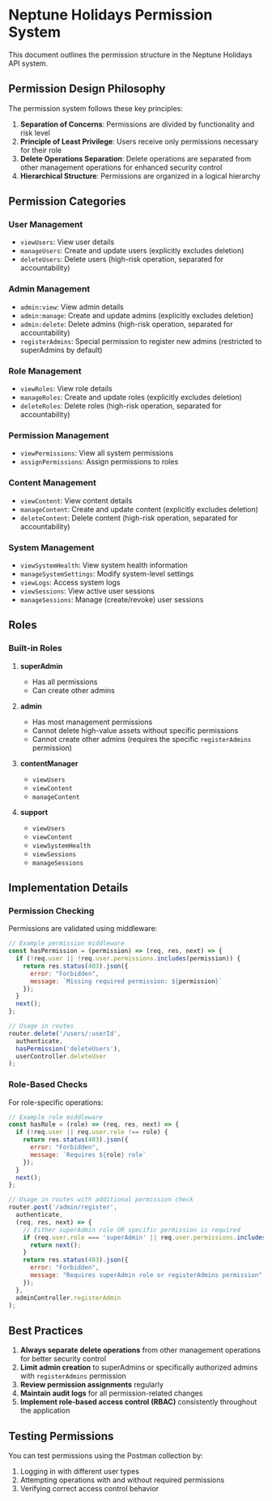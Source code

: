 # Neptune Holidays Permission System

This document outlines the permission structure in the Neptune Holidays API system.

## Permission Design Philosophy

The permission system follows these key principles:

1. **Separation of Concerns**: Permissions are divided by functionality and risk level
2. **Principle of Least Privilege**: Users receive only permissions necessary for their role
3. **Delete Operations Separation**: Delete operations are separated from other management operations for enhanced security control
4. **Hierarchical Structure**: Permissions are organized in a logical hierarchy

## Permission Categories

### User Management
- `viewUsers`: View user details
- `manageUsers`: Create and update users (explicitly excludes deletion)
- `deleteUsers`: Delete users (high-risk operation, separated for accountability)

### Admin Management
- `admin:view`: View admin details
- `admin:manage`: Create and update admins (explicitly excludes deletion)
- `admin:delete`: Delete admins (high-risk operation, separated for accountability)
- `registerAdmins`: Special permission to register new admins (restricted to superAdmins by default)

### Role Management
- `viewRoles`: View role details
- `manageRoles`: Create and update roles (explicitly excludes deletion)
- `deleteRoles`: Delete roles (high-risk operation, separated for accountability)

### Permission Management
- `viewPermissions`: View all system permissions
- `assignPermissions`: Assign permissions to roles

### Content Management
- `viewContent`: View content details
- `manageContent`: Create and update content (explicitly excludes deletion)
- `deleteContent`: Delete content (high-risk operation, separated for accountability)

### System Management
- `viewSystemHealth`: View system health information
- `manageSystemSettings`: Modify system-level settings
- `viewLogs`: Access system logs
- `viewSessions`: View active user sessions
- `manageSessions`: Manage (create/revoke) user sessions

## Roles

### Built-in Roles

1. **superAdmin**
   - Has all permissions
   - Can create other admins

2. **admin**
   - Has most management permissions
   - Cannot delete high-value assets without specific permissions
   - Cannot create other admins (requires the specific `registerAdmins` permission)

3. **contentManager**
   - `viewUsers`
   - `viewContent`
   - `manageContent`

4. **support**
   - `viewUsers`
   - `viewContent`
   - `viewSystemHealth`
   - `viewSessions`
   - `manageSessions`

## Implementation Details

### Permission Checking

Permissions are validated using middleware:

```javascript
// Example permission middleware
const hasPermission = (permission) => (req, res, next) => {
  if (!req.user || !req.user.permissions.includes(permission)) {
    return res.status(403).json({ 
      error: "Forbidden", 
      message: `Missing required permission: ${permission}` 
    });
  }
  next();
};

// Usage in routes
router.delete('/users/:userId', 
  authenticate, 
  hasPermission('deleteUsers'), 
  userController.deleteUser
);
```

### Role-Based Checks

For role-specific operations:

```javascript
// Example role middleware
const hasRole = (role) => (req, res, next) => {
  if (!req.user || req.user.role !== role) {
    return res.status(403).json({ 
      error: "Forbidden", 
      message: `Requires ${role} role` 
    });
  }
  next();
};

// Usage in routes with additional permission check
router.post('/admin/register', 
  authenticate, 
  (req, res, next) => {
    // Either superAdmin role OR specific permission is required
    if (req.user.role === 'superAdmin' || req.user.permissions.includes('registerAdmins')) {
      return next();
    }
    return res.status(403).json({ 
      error: "Forbidden", 
      message: "Requires superAdmin role or registerAdmins permission" 
    });
  },
  adminController.registerAdmin
);
```

## Best Practices

1. **Always separate delete operations** from other management operations for better security control
2. **Limit admin creation** to superAdmins or specifically authorized admins with `registerAdmins` permission
3. **Review permission assignments** regularly
4. **Maintain audit logs** for all permission-related changes
5. **Implement role-based access control (RBAC)** consistently throughout the application

## Testing Permissions

You can test permissions using the Postman collection by:

1. Logging in with different user types
2. Attempting operations with and without required permissions
3. Verifying correct access control behavior 